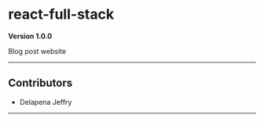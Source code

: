 # react-full-stack
**Version 1.0.0**

Blog post website


---
## Contributors
- Delapena Jeffry 
---